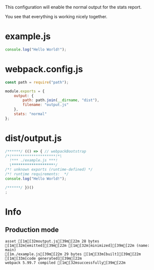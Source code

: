 This configuration will enable the normal output for the stats report.

You see that everything is working nicely together.

# example.js

```javascript
console.log("Hello World!");
```

# webpack.config.js

```javascript
const path = require("path");

module.exports = {
    output: {
		path: path.join(__dirname, "dist"),
		filename: "output.js"
	},
	stats: "normal"
};
```

# dist/output.js

```javascript
/******/ (() => { // webpackBootstrap
/*!********************!*\
  !*** ./example.js ***!
  \********************/
/*! unknown exports (runtime-defined) */
/*! runtime requirements:  */
console.log("Hello World!");

/******/ })()
;
```

# Info

## Production mode

```
asset [1m[32moutput.js[39m[22m 28 bytes [1m[32m[emitted][39m[22m [1m[32m[minimized][39m[22m (name: main)
[1m./example.js[39m[22m 29 bytes [1m[33m[built][39m[22m [1m[33m[code generated][39m[22m
webpack 5.99.7 compiled [1m[32msuccessfully[39m[22m
```